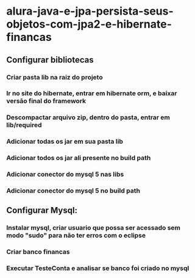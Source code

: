 # alura-java-e-jpa-persista-seus-objetos-com-jpa2-e-hibernate-financas

## Configurar bibliotecas

### Criar pasta lib na raiz do projeto

### Ir no site do hibernate, entrar em hibernate orm, e baixar versão final do framework

### Descompactar arquivo zip, dentro do pasta, entrar em lib/required

### Adicionar todas os jar em sua pasta lib

### Adicionar todos os jar ali presente no build path

### Adicionar conector do mysql 5 nas libs

### Adicionar conector do mysql 5 no build path

## Configurar Mysql:

### Instalar mysql, criar usuario que possa ser acessado sem modo "sudo" para não ter erros com o eclipse

### Criar banco financas

### Executar TesteConta e analisar se banco foi criado no mysql

